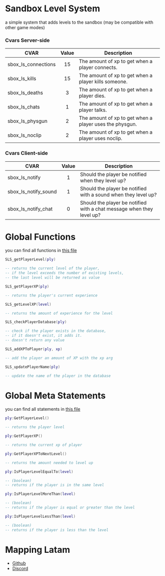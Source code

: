 # Sandbox Level System
a simple system that adds levels to the sandbox (may be compatible with other game modes)

### Cvars Server-side
| CVAR                  | Value | Description   | 
| -------------         | :---: | ------------- |
| sbox_ls_connections   | 15    | The amount of xp to get when a player connects.           |
| sbox_ls_kills         | 15    | The amount of xp to get when a player kills someone.      |
| sbox_ls_deaths        | 3     | The amount of xp to get when a player dies.               |
| sbox_ls_chats         | 1     | The amount of xp to get when a player talks.              |
| sbox_ls_physgun       | 2     | The amount of xp to get when a player uses the physgun.   |
| sbox_ls_noclip        | 2     | The amount of xp to get when a player uses noclip.        |

### Cvars Client-side
| CVAR                  | Value | Description   | 
| -------------         | :---: | ------------- |
| sbox_ls_notify        | 1     | Should the player be notified when they level up? |
| sbox_ls_notify_sound  | 1     | Should the player be notified with a sound when they level up? |
| sbox_ls_notify_chat   | 0     | Should the player be notified with a chat message when they level up? |

# Global Functions
you can find all functions in [this file](https://github.com/SuperCALIENTITO/sbox-levelsystem/blob/main/lua/sbox-levelsystem/shared/sh_core.lua)

```lua
SLS_getPlayerLevel(ply)

-- returns the current level of the player,
-- if the level exceeds the number of existing levels,
-- the last level will be returned as value
```

```lua
SLS_getPlayerXP(ply)

-- returns the player's current experience
```

```lua
SLS_getLevelXP(level)

-- returns the amount of experience for the level
```

```lua
SLS_checkPlayerDatabase(ply)

-- check if the player exists in the database,
-- if it doesn't exist, it adds it.
-- doesn't return any value
```

```lua
SLS_addXPToPlayer(ply, xp)

-- add the player an amount of XP with the xp arg
```

```lua
SLS_updatePlayerName(ply)

-- update the name of the player in the database
```

# Global Meta Statements
you can find all statements in [this file](https://github.com/SuperCALIENTITO/sbox-levelsystem/blob/main/lua/sbox-levelsystem/shared/sh_meta.lua)

```lua
ply:GetPlayerLevel()

-- returns the player level
```

```lua
ply:GetPlayerXP()

-- returns the current xp of player
```

```lua
ply:GetPlayerXPToNextLevel()

-- returns the amount needed to level up
```

```lua
ply:IsPlayerLevelEqualTo(level)

-- (boolean)
-- returns if the player is in the same level
```

```lua
ply:IsPlayerLevelMoreThan(level)

-- (boolean)
-- returns if the player is equal or greater than the level
```

```lua
ply:IsPlayerLevelLessThan(level)

-- (boolean)
-- returns if the player is less than the level
```


# Mapping Latam

- [Github](https://github.com/mapping-latam)
- [Discord](https://github.com/mapping-latam)

